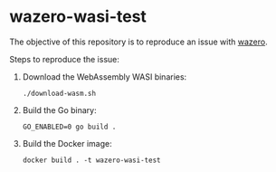 # wazero-wasi-test

The objective of this repository is to reproduce an issue with
[wazero](https://wazero.io/).

Steps to reproduce the issue:

1. Download the WebAssembly WASI binaries:

   ```
   ./download-wasm.sh
   ```

1. Build the Go binary:

   ```
   GO_ENABLED=0 go build .
   ```

1. Build the Docker image:

   ```
   docker build . -t wazero-wasi-test
   ```
